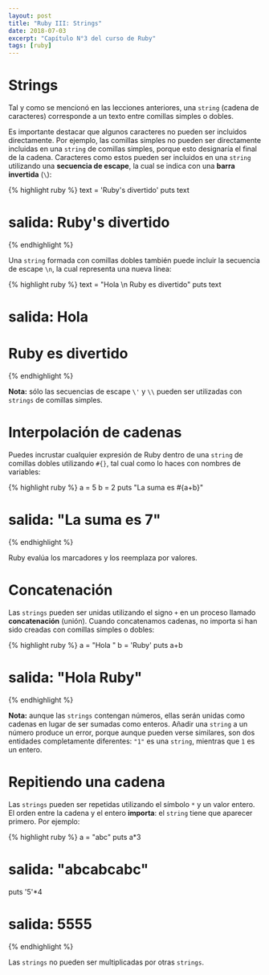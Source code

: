 ```yaml
---
layout: post
title: "Ruby III: Strings"
date: 2018-07-03
excerpt: "Capítulo N°3 del curso de Ruby"
tags: [ruby]
---
```


# Strings

Tal y como se mencionó en las lecciones anteriores, una `string` (cadena de caracteres) corresponde a un texto entre comillas simples o dobles.

Es importante destacar que algunos caracteres no pueden ser incluidos directamente. Por ejemplo, las comillas simples no pueden ser directamente incluidas en una `string` de comillas simples, porque esto designaría el final de la cadena. Caracteres como estos pueden ser incluidos en una `string` utilizando una **secuencia de escape**, la cual se indica con una **barra invertida** (`\`):

{% highlight ruby %}
text = 'Ruby\'s divertido'
puts text
# salida: Ruby's divertido
{% endhighlight %}

Una `string` formada con comillas dobles también puede incluir la secuencia de escape `\n`, la cual representa una nueva línea:

{% highlight ruby %}
text = "Hola \n Ruby es divertido"
puts text
# salida: Hola
#          Ruby es divertido
{% endhighlight %}

**Nota:** sólo las secuencias de escape `\'` y `\\` pueden ser utilizadas con `strings` de comillas simples.

# Interpolación de cadenas

Puedes incrustar cualquier expresión de Ruby dentro de una `string` de comillas dobles utilizando `#{}`, tal cual como lo haces con nombres de variables:

{% highlight ruby %}
a = 5
b = 2
puts "La suma es #{a+b}"
# salida: "La suma es 7"
{% endhighlight %}

Ruby evalúa los marcadores y los reemplaza por valores.

# Concatenación

Las `strings` pueden ser unidas utilizando el signo `+`  en un proceso llamado **concatenación** (unión). Cuando concatenamos cadenas, no importa si han sido creadas con comillas simples o dobles:

{% highlight ruby %}
a = "Hola "
b = 'Ruby'
puts a+b
# salida: "Hola Ruby"
{% endhighlight %}

**Nota:** aunque las `strings` contengan números, ellas serán unidas como cadenas en lugar de ser sumadas como enteros. Añadir una `string` a un número produce un error, porque aunque pueden verse similares, son dos entidades completamente diferentes: `"1"` es una `string`, mientras que `1` es un entero.

# Repitiendo una cadena

Las `strings` pueden ser repetidas utilizando el símbolo `*` y un valor entero. El orden entre la cadena y el entero **importa**: el `string` tiene que aparecer primero. Por ejemplo:

{% highlight ruby %}
a = "abc"
puts a*3
# salida: "abcabcabc"

puts '5'*4
# salida: 5555
{% endhighlight %}

Las `strings` no pueden ser multiplicadas por otras `strings`.
